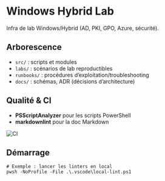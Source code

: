 # Windows Hybrid Lab

Infra de lab Windows/Hybrid (AD, PKI, GPO, Azure, sécurité).

## Arborescence

- `src/` : scripts et modules
- `labs/` : scénarios de lab reproductibles
- `runbooks/` : procédures d’exploitation/troubleshooting
- `docs/` : schémas, ADR (décisions d’architecture)

## Qualité & CI

- **PSScriptAnalyzer** pour les scripts PowerShell
- **markdownlint** pour la doc Markdown

![CI](https://github.com/gdesoutter/windows-hybrid-lab/actions/workflows/ci.yml/badge.svg)

## Démarrage

```pwsh
# Exemple : lancer les linters en local
pwsh -NoProfile -File .\.vscode\local-lint.ps1

